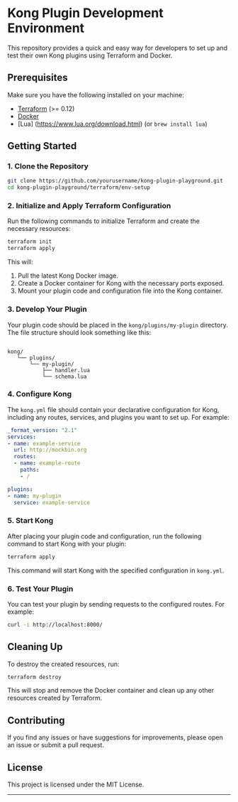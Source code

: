 
# Kong Plugin Development Environment

This repository provides a quick and easy way for developers to set up and test their own Kong plugins using Terraform and Docker.

## Prerequisites

Make sure you have the following installed on your machine:

- [Terraform](https://www.terraform.io/downloads.html) (>= 0.12)
- [Docker](https://docs.docker.com/get-docker/)
- [Lua] (https://www.lua.org/download.html) (or ``brew install lua``)

## Getting Started

### 1. Clone the Repository

```sh
git clone https://github.com/yourusername/kong-plugin-playground.git
cd kong-plugin-playground/terraform/env-setup
```

### 2. Initialize and Apply Terraform Configuration

Run the following commands to initialize Terraform and create the necessary resources:

```sh
terraform init
terraform apply
```

This will:

1. Pull the latest Kong Docker image.
2. Create a Docker container for Kong with the necessary ports exposed.
3. Mount your plugin code and configuration file into the Kong container.

### 3. Develop Your Plugin

Your plugin code should be placed in the `kong/plugins/my-plugin` directory. The file structure should look something like this:

```

kong/
   └── plugins/
       └── my-plugin/
           ├── handler.lua
           └── schema.lua
```

### 4. Configure Kong

The `kong.yml` file should contain your declarative configuration for Kong, including any routes, services, and plugins you want to set up. For example:

```yaml
_format_version: "2.1"
services:
- name: example-service
  url: http://mockbin.org
  routes:
  - name: example-route
    paths:
    - /

plugins:
- name: my-plugin
  service: example-service
```

### 5. Start Kong

After placing your plugin code and configuration, run the following command to start Kong with your plugin:

```sh
terraform apply
```

This command will start Kong with the specified configuration in `kong.yml`.

### 6. Test Your Plugin

You can test your plugin by sending requests to the configured routes. For example:

```sh
curl -i http://localhost:8000/
```

## Cleaning Up

To destroy the created resources, run:

```sh
terraform destroy
```

This will stop and remove the Docker container and clean up any other resources created by Terraform.

## Contributing

If you find any issues or have suggestions for improvements, please open an issue or submit a pull request.

## License

This project is licensed under the MIT License.

---
